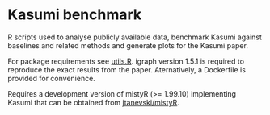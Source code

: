 # Kasumi benchmark

R scripts used to analyse publicly available data, benchmark Kasumi against baselines and related methods and generate plots for the Kasumi paper.

For package requirements see [utils.R](utils.R). igraph version 1.5.1 is required to reproduce the exact results from the paper. Aternatively, a Dockerfile is provided for convenience.

Requires a development version of mistyR (>= 1.99.10) implementing Kasumi that can be obtained from [jtanevski/mistyR](https://github.com/jtanevski/mistyR).
